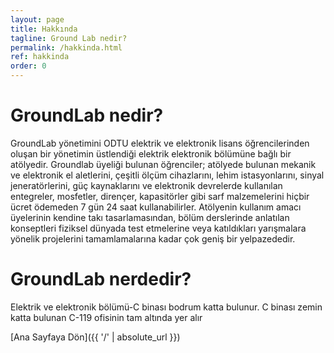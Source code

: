 ```yaml
---
layout: page
title: Hakkında
tagline: Ground Lab nedir?
permalink: /hakkinda.html
ref: hakkinda
order: 0
---
```

<h1>GroundLab nedir?</h1>
GroundLab yönetimini ODTU elektrik ve elektronik lisans öğrencilerinden oluşan bir yönetimin üstlendiği elektrik elektronik bölümüne bağlı bir atölyedir. Groundlab üyeliği bulunan öğrenciler; atölyede bulunan mekanik ve elektronik el aletlerini, çeşitli ölçüm cihazlarını, lehim istasyonlarını, sinyal jeneratörlerini, güç kaynaklarını ve elektronik devrelerde kullanılan entegreler, mosfetler, dirençer, kapasitörler gibi sarf malzemelerini hiçbir ücret ödemeden 7 gün 24 saat kullanabilirler. Atölyenin kullanım amacı üyelerinin kendine takı tasarlamasından, bölüm derslerinde anlatılan konseptleri fiziksel dünyada test etmelerine veya katıldıkları yarışmalara yönelik projelerini tamamlamalarına kadar çok geniş bir yelpazededir.

<h1>GroundLab nerdedir?</h1>
Elektrik ve elektronik bölümü-C binası bodrum katta bulunur. C binası zemin katta bulunan C-119 ofisinin tam altında yer alır


[Ana Sayfaya Dön]({{ '/' | absolute_url }})
